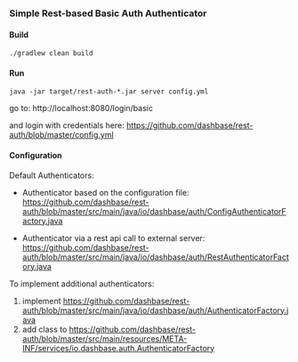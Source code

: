 ### Simple Rest-based Basic Auth Authenticator

#### Build

```
./gradlew clean build
```

#### Run

```
java -jar target/rest-auth-*.jar server config.yml
```

go to: http://localhost:8080/login/basic

and login with credentials here: https://github.com/dashbase/rest-auth/blob/master/config.yml

#### Configuration

Default Authenticators:

* Authenticator based on the configuration file: https://github.com/dashbase/rest-auth/blob/master/src/main/java/io/dashbase/auth/ConfigAuthenticatorFactory.java

* Authenticator via a rest api call to external server: https://github.com/dashbase/rest-auth/blob/master/src/main/java/io/dashbase/auth/RestAuthenticatorFactory.java

To implement additional authenticators:

1. implement https://github.com/dashbase/rest-auth/blob/master/src/main/java/io/dashbase/auth/AuthenticatorFactory.java
2. add class to https://github.com/dashbase/rest-auth/blob/master/src/main/resources/META-INF/services/io.dashbase.auth.AuthenticatorFactory
